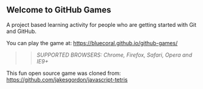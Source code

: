 ## Welcome to GitHub Games

A project based learning activity for people who are getting started with Git and GitHub.

You can play the game at: https://bluecoral.github.io/github-games/

>> _*SUPPORTED BROWSERS*: Chrome, Firefox, Safari, Opera and IE9+_

This fun open source game was cloned from: https://github.com/jakesgordon/javascript-tetris

